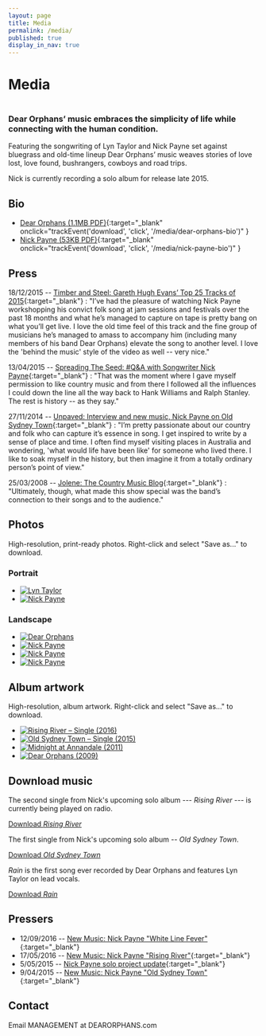 ```yaml
---
layout: page
title: Media
permalink: /media/
published: true
display_in_nav: true
---
```


# Media

<img data-interchange="[/images/home-bg-small.jpg, (default)], [/images/home-bg-large.jpg, (medium)]">

### Dear Orphans’ music embraces the simplicity of life while connecting with the human condition.

Featuring the songwriting of Lyn Taylor and Nick Payne set against bluegrass and old-time lineup Dear Orphans’ music weaves stories of love lost, love found, bushrangers, cowboys and road trips.

Nick is currently recording a solo album for release late 2015.

## Bio

- [Dear Orphans (1.1MB PDF)](/files/Dear-Orphans-BIO.pdf){:target="_blank" onclick="trackEvent('download', 'click', '/media/dear-orphans-bio')" }
- [Nick Payne (53KB PDF)](/files/Nick-Payne-BIO.pdf){:target="_blank" onclick="trackEvent('download', 'click', '/media/nick-payne-bio')" }

## Press

18/12/2015 -- [Timber and Steel: Gareth Hugh Evans’ Top 25 Tracks of 2015](https://timberandsteel.wordpress.com/2015/12/18/gareth-hugh-evans-top-25-tracks-of-2015/){:target="_blank"}
: "I’ve had the pleasure of watching Nick Payne workshopping his convict folk song at jam sessions and festivals over the past 18 months and what he’s managed to capture on tape is pretty bang on what you’ll get live. I love the old time feel of this track and the fine group of musicians he’s managed to amass to accompany him (including many members of his band Dear Orphans) elevate the song to another level. I love the 'behind the music' style of the video as well -- very nice."

13/04/2015 -- [Spreading The Seed: #Q&amp;A with Songwriter Nick Payne](http://www.spreadingtheseed.com/post/116282706894/q-a-with-songwriter-nick-payne){:target="_blank"}
: "That was the moment where I gave myself permission to like country music and from there I followed all the influences I could down the line all the way back to Hank Williams and Ralph Stanley. The rest is history -- as they say."

27/11/2014 -- [Unpaved: Interview and new music, Nick Payne on Old Sydney Town](http://unpaved.com.au/interview-and-new-music-nick-payne-on-old-sydney-town){:target="_blank"}
: "I’m pretty passionate about our country and folk who can capture it’s essence in song. I get inspired to write by a sense of place and time. I often find myself visiting places in Australia and wondering, 'what would life have been like' for someone who lived there. I like to soak myself in the history, but then imagine it from a totally ordinary person’s point of view."

25/03/2008 -- [Jolene: The Country Music Blog](http://jolenethecountrymusicblog.blogspot.com.au/2008/03/orphans-coming-into-light.html){:target="_blank"}
: "Ultimately, though, what made this show special was the band’s connection to their songs and to the audience." 

## Photos

High-resolution, print-ready photos. Right-click and select "Save as..." to download.

### Portrait

<ul class="small-block-grid-1 medium-block-grid-3 large-block-grid-3 ths">
  <li>
    <a href="/images/media/Lyn-Taylor-PRINT-01.jpg" target="_blank" onclick="trackEvent('download', 'click', '/images/Lyn-Taylor-PRINT-01')">
      <img alt="Lyn Taylor" title="Lyn Taylor" src="/images/media/th/Lyn-Taylor-PRINT-01.jpg" />
    </a>
  </li>
  <li>
    <a href="/images/media/Nick-Payne-PRINT-01.jpg" target="_blank" onclick="trackEvent('download', 'click', '/images/Nick-Payne-PRINT-01')">
      <img alt="Nick Payne" title="Nick Payne" src="/images/media/th/Nick-Payne-PRINT-01.jpg" />
    </a>
  </li>
</ul>

### Landscape

<ul class="small-block-grid-1 medium-block-grid-2 large-block-grid-2 ths">
  <li>
    <a href="/images/media/Dear-Orphans-PRINT-01.jpg" target="_blank" onclick="trackEvent('download', 'click', '/images/Dear-Orphans-PRINT-01')">
      <img alt="Dear Orphans" title="Dear Orphans" src="/images/media/th/Dear-Orphans-PRINT-01.jpg" />
    </a>
  </li>
  <li>
    <a href="/images/media/Nick-Payne-PRINT-02.jpg" target="_blank" onclick="trackEvent('download', 'click', '/images/Nick-Payne-PRINT-02')">
      <img alt="Nick Payne" title="Nick Payne" src="/images/media/th/Nick-Payne-PRINT-02.jpg" />
    </a>
  </li>
  <li>
    <a href="/images/media/Nick-Payne-PRINT-03.jpg" target="_blank" onclick="trackEvent('download', 'click', '/images/Nick-Payne-PRINT-03')">
      <img alt="Nick Payne" title="Nick Payne" src="/images/media/th/Nick-Payne-PRINT-03.jpg" />
    </a>
  </li>
  <li>
    <a href="/images/media/Nick-Payne-PRINT-04.jpg" target="_blank" onclick="trackEvent('download', 'click', '/images/Nick-Payne-PRINT-04')">
      <img alt="Nick Payne" title="Nick Payne" src="/images/media/th/Nick-Payne-PRINT-04.jpg" />
    </a>
  </li>
</ul>

## Album artwork

High-resolution, album artwork. Right-click and select "Save as..." to download.

<ul class="small-block-grid-1 medium-block-grid-3 large-block-grid-3 ths">
  <li>
    <a href="/images/media/Rising-River-2016.jpg" target="_blank" onclick="trackEvent('download', 'click', '/images/Rising-River-2016')">
      <img alt="Rising River &ndash; Single (2016)" title="Rising River &ndash; Single (2016)" src="/images/media/th/Rising-River-2016.jpg" />
    </a>
  </li>
  <li>
    <a href="/images/media/Old-Sydney-Town-2015.jpg" target="_blank" onclick="trackEvent('download', 'click', '/images/Old-Sydney-Town-2015')">
      <img alt="Old Sydney Town &ndash; Single (2015)" title="Old Sydney Town &ndash; Single (2015)" src="/images/media/th/Old-Sydney-Town-2015.jpg" />
    </a>
  </li>
  <li>
    <a href="/images/media/Midnight-at-Annandale-2011.jpg" target="_blank" onclick="trackEvent('download', 'click', '/images/Midnight-at-Annandale-2011')">
      <img alt="Midnight at Annandale (2011)" title="Midnight at Annandale (2011)" src="/images/media/th/Midnight-at-Annandale-2011.jpg" />
    </a>
  </li>
  <li>
    <a href="/images/media/Dear-Orphans-2009.jpg" target="_blank" onclick="trackEvent('download', 'click', '/images/Dear-Orphans-2009')">
      <img alt="Dear Orphans (2009)" title="Dear Orphans (2009)" src="/images/media/th/Dear-Orphans-2009.jpg" />
    </a>
  </li>
</ul>

## Download music

The second single from Nick's upcoming solo album --- *Rising River* --- is currently being played on radio.

<p class="text-center">
      <a href="https://api.soundcloud.com/tracks/252131267/download?client_id=2e67448a38d9ec5882f25bc34f16bd26" class="button radius" onclick="trackEvent('download', 'click', '/soundcloud/rising-river')">Download <em>Rising River</em></a>
</p>

The first single from Nick's upcoming solo album -- *Old Sydney Town*.

<p class="text-center">
  <a href="https://api.soundcloud.com/tracks/175605572/download?client_id=2e67448a38d9ec5882f25bc34f16bd26" class="button radius" onclick="trackEvent('download', 'click', '/soundcloud/old-sydney-town')">Download <em>Old Sydney Town</em></a><br>
</p>

*Rain* is the first song ever recorded by Dear Orphans and features Lyn Taylor on lead vocals.

<p class="text-center">
  <a href="https://api.soundcloud.com/tracks/169556761/download?client_id=2e67448a38d9ec5882f25bc34f16bd26" class="button radius" onclick="trackEvent('download', 'click', '/soundcloud/rain')">Download <em>Rain</em></a>
</p>

## Pressers

- 12/09/2016 -- [New Music: Nick Payne "White Line Fever"](http://kriskatpublicity.com.au/new-music-white-line-fever-nick-payne/){:target="_blank"}
- 17/05/2016 -- [New Music: Nick Payne "Rising River"](http://kriskatpublicity.com.au/nick-payne-2/){:target="_blank"}
- 5/05/2015 -- [Nick Payne solo project update](http://kriskatpublicity.com.au/nick-payne-solo-project-update/){:target="_blank"}
- 9/04/2015 -- [New Music: Nick Payne "Old Sydney Town"](http://kriskatpublicity.com.au/new-music-nick-payne-old-sydney-town/){:target="_blank"}

## Contact

Email MANAGEMENT at DEARORPHANS.com
